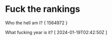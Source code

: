 # Fuck the rankings

Who the hell am I?
{ 1564972 }

What fucking year is it?
[ 2024-01-19T02:42:50Z ]
